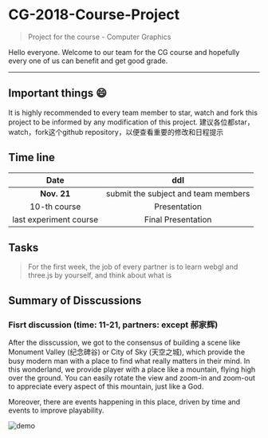 # CG-2018-Course-Project

> Project for the course - Computer Graphics

Hello everyone. Welcome to our team for the CG course and hopefully every one of us can benefit and get good grade.

---

## Important things :smile:

It is highly recommended to every team member to star, watch and fork this project to be informed by any modification of this project.
建议各位都star，watch，fork这个github repository，以便查看重要的修改和日程提示

## Time line 

| Date  | ddl |
| :-------------: | :-------------: |
|  **Nov. 21**  | submit the subject and team members   |
| 10-th course  | Presentation |
| last experiment course | Final Presentation |

## Tasks

> For the first week, the job of every partner is to learn webgl and three.js by yourself, and think about what is 

## Summary of Disscussions

### Fisrt discussion (time: 11-21, partners: except 郝家辉)

After the disscussion, we got to the consensus of building a scene like Monument Valley (纪念碑谷) or City of Sky (天空之城), which provide the busy modern man with a place to find what really matters in their mind. In this wonderland, we provide player with a place like a mountain, flying high over the ground. You can easily rotate the view and zoom-in and zoom-out to appreciate every aspect of this mountain, just like a God.

Moreover, there are events happening in this place, driven by time and events to improve playability. 

![demo](https://github.com/ryf1123/CG-2018-Course-Project/raw/master/fig/对标工程.png)
